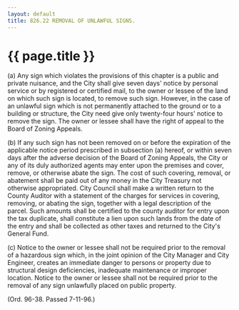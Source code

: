 ```yaml
---
layout: default 
title: 826.22 REMOVAL OF UNLAWFUL SIGNS.
---
```


{{ page.title }}
================

​(a) Any sign which violates the provisions of this chapter is a public
and private nuisance, and the City shall give seven days' notice by
personal service or by registered or certified mail, to the owner or
lessee of the land on which such sign is located, to remove such sign.
However, in the case of an unlawful sign which is not permanently
attached to the ground or to a building or structure, the City need give
only twenty-four hours' notice to remove the sign. The owner or lessee
shall have the right of appeal to the Board of Zoning Appeals.

​(b) If any such sign has not been removed on or before the expiration
of the applicable notice period prescribed in subsection (a) hereof, or
within seven days after the adverse decision of the Board of Zoning
Appeals, the City or any of its duly authorized agents may enter upon
the premises and cover, remove, or otherwise abate the sign. The cost of
such covering, removal, or abatement shall be paid out of any money in
the City Treasury not otherwise appropriated. City Council shall make a
written return to the County Auditor with a statement of the charges for
services in covering, removing, or abating the sign, together with a
legal description of the parcel. Such amounts shall be certified to the
county auditor for entry upon the tax duplicate, shall constitute a lien
upon such lands from the date of the entry and shall be collected as
other taxes and returned to the City's General Fund.

​(c) Notice to the owner or lessee shall not be required prior to the
removal of a hazardous sign which, in the joint opinion of the City
Manager and City Engineer, creates an immediate danger to persons or
property due to structural design deficiencies, inadequate maintenance
or improper location. Notice to the owner or lessee shall not be
required prior to the removal of any sign unlawfully placed on public
property.

(Ord. 96-38. Passed 7-11-96.)
